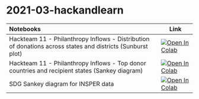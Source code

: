 # 2021-03-hackandlearn



| Notebooks | Link |
| :-------- | ---- |
| Hackteam 11 - Philanthropy Inflows - Distribution of donations across states and districts (Sunburst plot) | [![Open In Colab](https://colab.research.google.com/assets/colab-badge.svg)](https://colab.research.google.com/github/INDIGO-Initiative/2021-03-hackandlearn/blob/main/hackteam11_philanthropy_sunburst.ipynb) |
| Hackteam 11 - Philanthropy Inflows - Top donor countries and recipient states (Sankey diagram) | [![Open In Colab](https://colab.research.google.com/assets/colab-badge.svg)](https://colab.research.google.com/github/INDIGO-Initiative/2021-03-hackandlearn/blob/main/hackteam11_philanthropy_sankey.ipynb) |
| SDG Sankey diagram for INSPER data | [![Open In Colab](https://colab.research.google.com/assets/colab-badge.svg)](https://colab.research.google.com/github/INDIGO-Initiative/2021-03-hackandlearn/blob/main/INSPER_Data_Set_SDG_Sankey.ipynb) |
